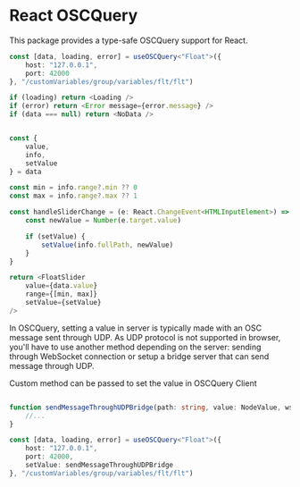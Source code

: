 # React OSCQuery

This package provides a type-safe OSCQuery support for React.

```ts
const [data, loading, error] = useOSCQuery<"Float">({
    host: "127.0.0.1",
    port: 42000
}, "/customVariables/group/variables/flt/flt")

if (loading) return <Loading />
if (error) return <Error message={error.message} />
if (data === null) return <NoData />


const {
    value,
    info,
    setValue
} = data

const min = info.range?.min ?? 0
const max = info.range?.max ?? 1

const handleSliderChange = (e: React.ChangeEvent<HTMLInputElement>) => {
    const newValue = Number(e.target.value)

    if (setValue) {
        setValue(info.fullPath, newValue)
    }
}

return <FloatSlider
    value={data.value}
    range={[min, max]}
    setValue={setValue}
/>
```

In OSCQuery, setting a value in server is typically made with an OSC message sent through UDP. As UDP protocol is not supported in browser, you'll have to use another method depending on the server: sending through WebSocket connection or setup a bridge server that can send message through UDP.

Custom method can be passed to set the value in OSCQuery Client

```ts

function sendMessageThroughUDPBridge(path: string, value: NodeValue, ws?: WebSocket) {
    //...
}

const [data, loading, error] = useOSCQuery<"Float">({
    host: "127.0.0.1",
    port: 42000,
    setValue: sendMessageThroughUDPBridge
}, "/customVariables/group/variables/flt/flt")
```
